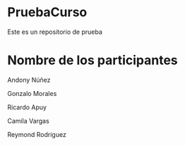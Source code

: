 # PruebaCurso

Este es un repositorio de prueba

# Nombre de los participantes

Andony Núñez

Gonzalo Morales

Ricardo Apuy

Camila Vargas

Reymond Rodriguez
